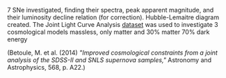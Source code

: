 7 SNe investigated, finding their spectra, peak apparent magnitude, and their luminosity decline relation (for correction). Hubble-Lemaitre diagram created. 
The Joint Light Curve Analysis [dataset](https://ui.adsabs.harvard.edu/abs/2014A%26A...568A..22B/abstract) was used to investigate 3 cosmological models massless, only matter and 30% matter 70% dark energy


(Betoule, M. et al. (2014) *"Improved cosmological constraints from a joint analysis of the SDSS-II and SNLS supernova samples,"* Astronomy and Astrophysics, 568, p. A22.)
